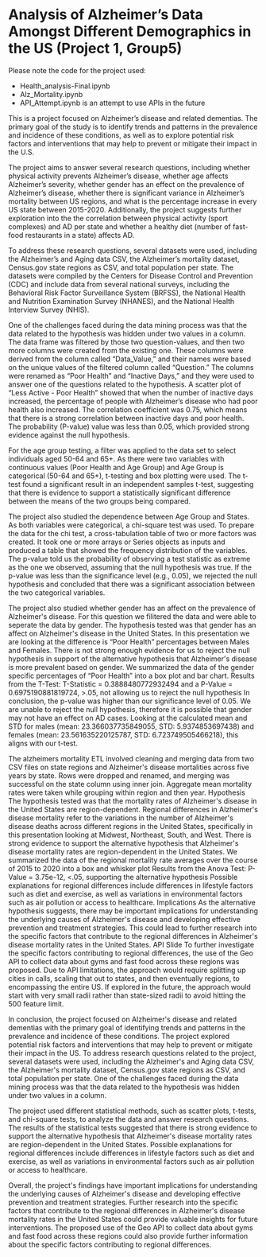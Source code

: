 # Analysis of Alzheimer’s Data Amongst Different Demographics in the US (Project 1, Group5)

Please  note the code for the project used:
   - Health_analysis-Final.ipynb
   - Alz_Mortality.ipynb
   - API_Attempt.ipynb is an attempt to use APIs in the future 

This is a project focused on Alzheimer’s disease and related dementias. The primary goal of the study is to identify trends and patterns in the prevalence and incidence of these conditions, as well as to explore potential risk factors and interventions that may help to prevent or mitigate their impact in the U.S.

The project aims to answer several research questions, including whether physical activity prevents Alzheimer’s disease, whether age affects Alzheimer’s severity, whether gender has an effect on the prevalence of Alzheimer’s disease, whether there is significant variance in Alzheimer’s mortality between US regions, and what is the percentage increase in every US state between 2015-2020. Additionally, the project suggests further exploration into the the correlation between physical activity (sport complexes) and AD per state and whether a healthy diet (number of fast-food restaurants in a state) affects AD.

To address these research questions, several datasets were used, including the Alzheimer’s and Aging data CSV, the Alzheimer’s mortality dataset, Census.gov state regions as CSV, and total population per state. The datasets were compiled by the Centers for Disease Control and Prevention (CDC) and include data from several national surveys, including the Behavioral Risk Factor Surveillance System (BRFSS), the National Health and Nutrition Examination Survey (NHANES), and the National Health Interview Survey (NHIS).

One of the challenges faced during the data mining process was that the data related to the hypothesis was hidden under two values in a column. The data frame was filtered by those two question-values, and then two more columns were created from the existing one. These columns were derived from the column called “Data_Value,” and their names were based on the unique values of the filtered column called “Question.” The columns were renamed as “Poor Health” and “Inactive Days,” and they were used to answer one of the questions related to the hypothesis. A scatter plot of “Less Active - Poor Health” showed that when the number of inactive days increased, the percentage of people with Alzheimer’s disease who had poor health also increased. The correlation coefficient was 0.75, which means that there is a strong correlation between inactive days and poor health. The probability (P-value) value was less than 0.05, which provided strong evidence against the null hypothesis.

For the age group testing, a filter was applied to the data set to select individuals aged 50-64 and 65+. As there were two variables with continuous values (Poor Health and Age Group) and Age Group is categorical (50-64 and 65+), t-testing and box plotting were used. The t-test found a significant result in an independent samples t-test, suggesting that there is evidence to support a statistically significant difference between the means of the two groups being compared.

The project also studied the dependence between Age Group and States. As both variables were categorical, a chi-square test was used. To prepare the data for the chi test, a cross-tabulation table of two or more factors was created. It took one or more arrays or Series objects as inputs and produced a table that showed the frequency distribution of the variables. The p-value told us the probability of observing a test statistic as extreme as the one we observed, assuming that the null hypothesis was true. If the p-value was less than the significance level (e.g., 0.05), we rejected the null hypothesis and concluded that there was a significant association between the two categorical variables.

The project also studied whether gender has an affect on the prevalence of Alzheimer's disease. For this question we filitered the data and were able to seperate the data by gender. The hypothesis tested was that gender has an affect on Alzheimer's disease in the United States. In this presentation we are looking at the difference is “Poor Health” percentages between Males and Females. There is not strong enough evidence for us to reject the null hypothesis in support of the alternative hypothesis that Alzheimer's disease is more prevalent based on gender. We summarized the data of the gender specific percentages of “Poor Health” into a box plot and bar chart. Results from the T-Test: T-Statistic = 0.3888480772932494 and a P-Value = 0.6975190881819724, >.05, not allowing us to reject the null hypothesis In conclusion, the p-value was higher than our significance level of 0.05. We are unable to reject the null hypothesis, therefore it is possible that gender may not have an effect on AD cases. Looking at the calculated mean and STD for males (mean: 23.366037735849055, STD: 5.9374853697438) and females (mean: 23.561635220125787, STD: 6.723749505466218), this aligns with our t-test.

The alzheimers mortality ETL involved cleaning and merging data from two CSV files on state regions and Alzheimer's disease mortalities across five years by state. Rows were dropped and renamed, and merging was successful on the state column using inner join. Aggregate mean mortality rates were taken while grouping within region and then year. Hypothesis The hypothesis tested was that the mortality rates of Alzheimer's disease in the United States are region-dependent. Regional differences in Alzheimer's disease mortality refer to the variations in the number of Alzheimer's disease deaths across different regions in the United States, specifically in this presentation looking at Midwest, Northeast, South, and West. There is strong evidence to support the alternative hypothesis that Alzheimer's disease mortality rates are region-dependent in the United States. We summarized the data of the regional mortality rate averages over the course of 2015 to 2020 into a box and whisker plot Results from the Anova Test: P-Value = 3.75e-12, <.05, supporting the alternative hypothesis Possible explanations for regional differences include differences in lifestyle factors such as diet and exercise, as well as variations in environmental factors such as air pollution or access to healthcare. Implications As the alternative hypothesis suggests, there may be important implications for understanding the underlying causes of Alzheimer's disease and developing effective prevention and treatment strategies. This could lead to further research into the specific factors that contribute to the regional differences in Alzheimer's disease mortality rates in the United States. API Slide To further investigate the specific factors contributing to regional differences, the use of the Geo API to collect data about gyms and fast food across these regions was proposed. Due to API limitations, the approach would require splitting up cities in calls, scaling that out to states, and then eventually regions, to encompassing the entire US. If explored in the future, the approach would start with very small radii rather than state-sized radii to avoid hitting the 500 feature limit. 

In conclusion, the project focused on Alzheimer's disease and related dementias with the primary goal of identifying trends and patterns in the prevalence and incidence of these conditions. The project explored potential risk factors and interventions that may help to prevent or mitigate their impact in the US. To address research questions related to the project, several datasets were used, including the Alzheimer's and Aging data CSV, the Alzheimer's mortality dataset, Census.gov state regions as CSV, and total population per state. One of the challenges faced during the data mining process was that the data related to the hypothesis was hidden under two values in a column.

The project used different statistical methods, such as scatter plots, t-tests, and chi-square tests, to analyze the data and answer research questions. The results of the statistical tests suggested that there is strong evidence to support the alternative hypothesis that Alzheimer's disease mortality rates are region-dependent in the United States. Possible explanations for regional differences include differences in lifestyle factors such as diet and exercise, as well as variations in environmental factors such as air pollution or access to healthcare.

Overall, the project's findings have important implications for understanding the underlying causes of Alzheimer's disease and developing effective prevention and treatment strategies. Further research into the specific factors that contribute to the regional differences in Alzheimer's disease mortality rates in the United States could provide valuable insights for future interventions. The proposed use of the Geo API to collect data about gyms and fast food across these regions could also provide further information about the specific factors contributing to regional differences.




